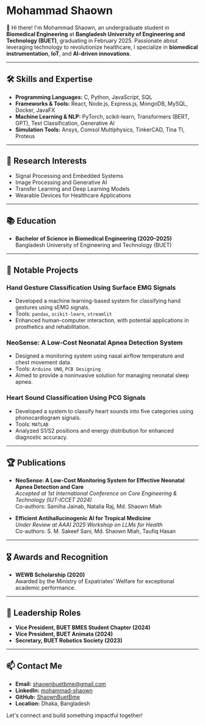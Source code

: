 # Mohammad Shaown

👋 Hi there! I'm Mohammad Shaown, an undergraduate student in **Biomedical Engineering** at **Bangladesh University of Engineering and Technology (BUET)**, graduating in February 2025. Passionate about leveraging technology to revolutionize healthcare, I specialize in **biomedical instrumentation**, **IoT**, and **AI-driven innovations**.

---

## 🛠️ Skills and Expertise

- **Programming Languages:** C, Python, JavaScript, SQL
- **Frameworks & Tools:** React, Node.js, Express.js, MongoDB, MySQL, Docker, JavaFX
- **Machine Learning & NLP:** PyTorch, scikit-learn, Transformers (BERT, GPT), Text Classification, Generative AI
- **Simulation Tools:** Ansys, Comsol Multiphysics, TinkerCAD, Tina TI, Proteus

---

## 🔬 Research Interests

- Signal Processing and Embedded Systems
- Image Processing and Generative AI
- Transfer Learning and Deep Learning Models
- Wearable Devices for Healthcare Applications

---

## 📚 Education

- **Bachelor of Science in Biomedical Engineering (2020–2025)**  
  Bangladesh University of Engineering and Technology (BUET)  


---

## 📂 Notable Projects

### **Hand Gesture Classification Using Surface EMG Signals**
- Developed a machine learning-based system for classifying hand gestures using sEMG signals.
- Tools: `pandas`, `scikit-learn`, `streamlit`
- Enhanced human-computer interaction, with potential applications in prosthetics and rehabilitation.

### **NeoSense: A Low-Cost Neonatal Apnea Detection System**
- Designed a monitoring system using nasal airflow temperature and chest movement data.
- Tools: `Arduino UNO`, `PCB Designing`
- Aimed to provide a noninvasive solution for managing neonatal sleep apnea.

### **Heart Sound Classification Using PCG Signals**
- Developed a system to classify heart sounds into five categories using phonocardiogram signals.
- Tools: `MATLAB`
- Analyzed S1/S2 positions and energy distribution for enhanced diagnostic accuracy.

---

## 🏆 Publications

- **NeoSense: A Low-Cost Monitoring System for Effective Neonatal Apnea Detection and Care**  
  *Accepted at 1st International Conference on Core Engineering & Technology (IUT-ICCET 2024)*  
  Co-authors: Samiha Jainab, Natalia Raj, Md. Shaown Miah  

- **Efficient Antihallucinogenic AI for Tropical Medicine**  
  *Under Review at AAAI 2025 Workshop on LLMs for Health*  
  Co-authors: S. M. Sakeef Sani, Md. Shaown Miah, Taufiq Hasan  

---

## 🎖️ Awards and Recognition

- **WEWB Scholarship (2020)**  
  Awarded by the Ministry of Expatriates’ Welfare for exceptional academic performance.  

---

## 🏢 Leadership Roles

- **Vice President, BUET BMES Student Chapter (2024)**  
- **Vice President, BUET Animata (2024)**  
- **Secretary, BUET Robotics Society (2023)**  

---

## 📫 Contact Me

- **Email:** [shaownbuetbme@gmail.com](mailto:shaownbuetbme@gmail.com)  
- **LinkedIn:** [mohammad-shaown](https://www.linkedin.com/in/mohammad-shaown-1b8125302/)  
- **GitHub:** [ShaownBuetBme](https://github.com/ShaownBuetBme)  
- **Location:** Dhaka, Bangladesh  

Let's connect and build something impactful together!
